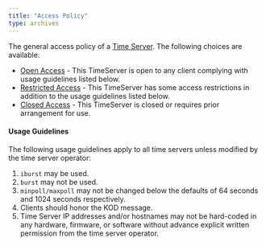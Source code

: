```yaml
---
title: "Access Policy"
type: archives
---
```


The general access policy of a [Time Server](/support/servers/timeserver). The following choices are available:

* [Open Access](/support/servers/openaccess) - This TimeServer is open to any client complying with usage guidelines listed below.
* [Restricted Access](/support/servers/restrictedaccess) - This TimeServer has some access restrictions in addition to the usage guidelines listed below.
* [Closed Access](/support/servers/closedaccess) - This TimeServer is closed or requires prior arrangement for use.

#### Usage Guidelines

 The following usage guidelines apply to all time servers unless modified by the time server operator:

1. `iburst` may be used.
2. `burst` may not be used.
3. `minpoll/maxpoll` may not be changed below the defaults of 64 seconds and 1024 seconds respectively.
4. Clients should honor the KOD message.
5. Time Server IP addresses and/or hostnames may not be hard-coded in any hardware, firmware, or software without advance explicit written permission from the time server operator.